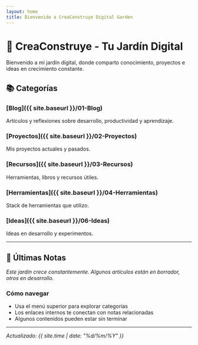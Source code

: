 ```yaml
---
layout: home
title: Bienvenido a CreaConstruye Digital Garden
---
```


# 🌱 CreaConstruye - Tu Jardín Digital

Bienvenido a mi jardín digital, donde comparto conocimiento, proyectos e ideas en crecimiento constante.

## 📚 Categorías

### [Blog]({{ site.baseurl }}/01-Blog)
Artículos y reflexiones sobre desarrollo, productividad y aprendizaje.

### [Proyectos]({{ site.baseurl }}/02-Proyectos)
Mis proyectos actuales y pasados.

### [Recursos]({{ site.baseurl }}/03-Recursos)
Herramientas, libros y recursos útiles.

### [Herramientas]({{ site.baseurl }}/04-Herramientas)
Stack de herramientas que utilizo.

### [Ideas]({{ site.baseurl }}/06-Ideas)
Ideas en desarrollo y experimentos.

---

## 🌿 Últimas Notas

*Este jardín crece constantemente. Algunos artículos están en borrador, otros en desarrollo.*

### Cómo navegar
- Usa el menú superior para explorar categorías
- Los enlaces internos te conectan con notas relacionadas
- Algunos contenidos pueden estar sin terminar

---

*Actualizado: {{ site.time | date: "%d/%m/%Y" }}*
